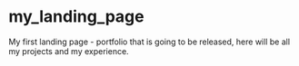 # my_landing_page
My first landing page - portfolio that is going to be released, here will be all my projects and my experience.
